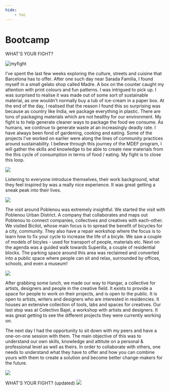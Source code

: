 ```yaml
---
hide:
    - toc
---
```


# **Bootcamp**

WHAT'S YOUR FIGHT?

![myfight](../images/MyFight.jpg)


I’ve spent the last few weeks exploring the culture, streets and cuisine that Barcelona has to offer. After one such day near Sarada Familia, I found myself in a small gelato shop called Madre. A box on the counter caught my attention with print colours and fun patterns. I was intrigued to pick up. I was surprised to realise it was made out of some sort of sustainable material, as one wouldn’t normally buy a tub of ice-cream in a paper box. At the end of the day, I realised that the reason I found this so surprising was because as country like India, we package everything in plastic.
There are tons of packaging materials which are not healthy for our environment. My fight is to help generate cleaner ways to package the food we consume. As humans, we continue to generate waste at an increasingly deadly rate. I have always been fond of gardening, cooking and eating. Some of the projects I’ve worked on earlier were along the lines of community practices around sustainability.
I believe through this journey of the MDEF program, I will gather the skills and knowledge to be able to create new materials from the this cycle of consumption in terms of food / eating. My fight is to close this loop.

![](../images/FightPresentation.jpg)

Listening to everyone introduce themselves, their work background, what they feel inspired by was a really nice experience. It was great getting a sneak peak into their lives.





![](../images/Poblenou.jpg)

The visit around Poblenou was extremely insightful. We started the visit with Poblenou Urban District. A company that collaborates and maps out Poblenou to connect companies, collectives and creatives with each-other. We visited Bicilot, whose main focus is to spread the benefit of bicycles for a city, community. They also have a repair workshop where the focus is to learn how to fix your cycle to increase the life of a bicyle. We saw a couple of models of bicyles - used for transport of people, materials etc. Next on the agenda was a guided walk towards Superilla, a couple of residential blocks. The parking space around this area was reclaimed and converted into a public space where people can sit and relax, surrounded by offices, schools, and even a museum!

![](../images/Superilla.jpeg)

After grabbing some lunch, we made our way to Hangar, a collective for artists, designers and people in the creative field. It exists to provide a space for people to work on their projects, and is open to the public. It is open to artists, writers and designers who are interested in residencies. It houses an extensive collection of tools, labs and spaces for creatives.
Our last stop was at Colectivo Bajel, a workshop with artists and designers. It was great getting to see the different projects they were currently working on.



The next day I had the opportunity to sit down with my peers and have a one-on-one session with them. The main objective of this was to understand our own skills, knowledge and attitute on a personal & professional level as well as theirs. In order to collaborate with others, one needs to understand what they have to offer and how you can combine yours with them to create a solution and become better change-makers for the future.

![](../images/current_future.jpg)

WHAT'S YOUR FIGHT? (updated)
![](../images/MyFight(updated).png)
